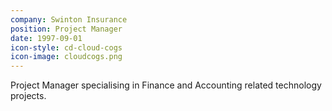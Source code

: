 ```yaml
---
company: Swinton Insurance
position: Project Manager
date: 1997-09-01
icon-style: cd-cloud-cogs
icon-image: cloudcogs.png
---
```

Project Manager specialising in Finance and Accounting related technology projects.
